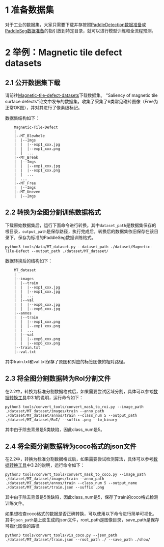 # 1 准备数据集

对于工业的数据集，大家只需要下载并存按照[PaddleDetection数据准备](https://github.com/PaddlePaddle/PaddleDetection/blob/release/2.6/docs/tutorials/data/PrepareDetDataSet.md)或[PaddleSeg数据准备](https://github.com/PaddlePaddle/PaddleSeg/blob/develop/docs/data/marker/marker_cn.md)的指引放到特定目录，就可以进行模型训练和全流程预测。

# 2 举例：Magnetic tile defect datasets

## 2.1 公开数据集下载

请前往[Magnetic-tile-defect-datasets](https://github.com/abin24/Magnetic-tile-defect-datasets.)下载数据集。 "Saliency of magnetic tile surface defects"论文中发布的数据集，收集了采集了6类常见磁砖图像（Free为正常OK图），并对其进行了像素级标记。

数据集结构如下：

```
    Magnetic-Tile-Defect
    |
    |--MT_Blowhole
    |  |--Imgs
    |  |  |--exp1_xxx.jpg
    |  |  |--exp1_xxx.png
    |  |  ...
    |--MT_Break
    |  |--Imgs
    |  |  |--exp1_xxx.jpg
    |  |  |--exp1_xxx.png
    |  |  ...
    |  ...
    |--MT_Free
    |  |--Imgs
    |--MT_Uneven
    |  |--Imgs
```

## 2.2 转换为全图分割训练数据格式

下载原始数据集后，运行下面命令进行转换，其中`dataset_path`是数据集保存的根目录，`output_path`是保存路径，执行完成后，转换后的数据集依旧保存在该目录下，保存为标准的PaddleSeg数据训练格式。

```shell
python3 tools/data/MT_dataset.py --dataset_path ./dataset/Magnetic-Tile-Defect --output_path ./dataset/MT_dataset/
```

数据转换后的结构如下：

```
    MT_dataset
    |
    |--images
    |  |--train
    |  |  |--exp1_xxx.jpg
    |  |  |--exp1_xxx.jpg
    |  |  ...
    |  |--val
    |  |  |--exp6_xxx.jpg
    |  |  |--exp6_xxx.jpg
    |--annos
    |  |--train
    |  |  |--exp1_xxx.png
    |  |  |--exp1_xxx.png
    |  |  ...
    |  |--val
    |  |  |--exp6_xxx.png
    |  |  |--exp6_xxx.png
    |--train.txt
    |--val.txt
```
其中train.txt和val.txt保存了原图和对应的标签图像的相对路径。

## 2.3 将全图分割数据转为RoI分割文件

在2.2中，转换为标准分割数据格式后，如果需要尝试区域分割，具体可以参考[数据转换工具](./conver_tools.md)中3.1的说明，运行命令如下：

```shell
python3 tools/convert_tools/convert_mask_to_roi.py --image_path ./dataset/MT_dataset/images/train --anno_path ./dataset/MT_dataset/annos/train --class_num 5 --output_path ./dataset/MT_dataset/RoI/ --suffix .png --to_binary 
```
其中由于除去背景是5类缺陷，因此class_num是5。

## 2.4 将全图分割数据转为coco格式的json文件
在2.2中，转换为标准分割数据格式后，如果需要尝试检测算法，具体可以参考[数据转换工具](./conver_tools.md)中3.2的说明，运行命令如下：
```shell
python3 tools/convert_tools/convert_mask_to_coco.py --image_path ./dataset/MT_dataset/images/train --anno_path ./dataset/MT_dataset/annos/train --class_num 5 --output_name ./dataset/MT_dataset/train.json --suffix .png 
```
其中由于除去背景是5类缺陷，因此class_num是5，保存了train的coco格式检测训练文件。

如果想检查coco格式的数据是否正确转换，可以使用以下命令进行简单可视化，其中`json_path`是上面生成的json文件，root_path是图像目录，save_path是保存可视化图像的路径
```shell
python3 tools/convert_tools/vis_coco.py --json_path ./dataset/MT_dataset/train.json --root_path ./ --save_path ./show/
```






